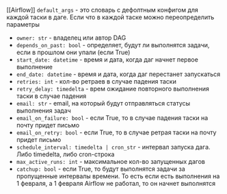 [[Airflow]]
`default_args` - это словарь с дефолтным конфигом для каждой таски в даге. Если что в каждой таске можно переопределить параметры 
- `owner: str` - владелец или автор DAG
- `depends_on_past: bool` - определяет, будут ли выполнятся задачи, если в прошлом они упали (если True)
- `start_date: datetime` - время и дата, когда даг начнет первое выполнение
- `end_date: datetime` - время и дата, когда даг перестанет запускаться
- `retries: int` - кол-во ретраев в случае падения таски
- `retry_delay: timedelta` - врем ожидание повторного выполнения таски в случае падения
- `email: str` - email, на который будут отправляться статусы выполнения задач
- `email_on_failure: bool` - если True, то в случае падения таски на почту придет письмо
- `email_on_retry: bool` - если True, то в случае ретрая таски на почту придет письмо
- `schedule_interval: timedelta | cron_str` - интервал запуска дага. Либо timedelta, либо cron-строка
- `max_active_runs: int` - максимальное кол-во запущенных дагов
- `catchup: bool` - если True, то будут выполнятся задачи за пропущенные интервалы времени. То есть если есть выполнения на 1 февраля, а 1 февраля Airflow не работал, то он начнет выполнятся